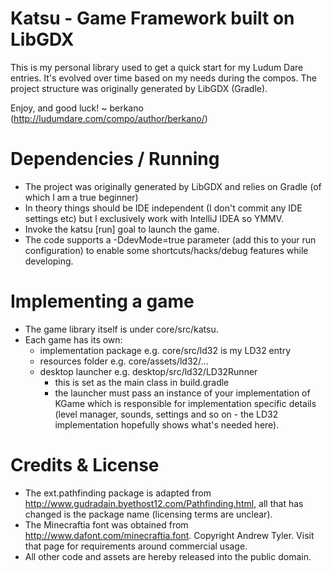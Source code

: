 # Katsu - Game Framework built on LibGDX

This is my personal library used to get a quick start for my Ludum Dare entries.
It's evolved over time based on my needs during the compos. The project structure was originally generated by LibGDX (Gradle).

Enjoy, and good luck! ~ berkano (http://ludumdare.com/compo/author/berkano/)

# Dependencies / Running

- The project was originally generated by LibGDX and relies on Gradle (of which I am a true beginner)
- In theory things should be IDE independent (I don't commit any IDE settings etc) but I exclusively work with IntelliJ IDEA so YMMV.
- Invoke the katsu \[run\] goal to launch the game.
- The code supports a -DdevMode=true parameter (add this to your run configuration) to enable some shortcuts/hacks/debug features while developing.

# Implementing a game

- The game library itself is under core/src/katsu.
- Each game has its own:
    - implementation package e.g. core/src/ld32 is my LD32 entry
    - resources folder e.g. core/assets/ld32/...
    - desktop launcher e.g. desktop/src/ld32/LD32Runner
        - this is set as the main class in build.gradle
        - the launcher must pass an instance of your implementation of KGame which is responsible for implementation specific details (level manager, sounds, settings and so on - the LD32 implementation hopefully shows what's needed here).

# Credits & License

- The ext.pathfinding package is adapted from http://www.gudradain.byethost12.com/Pathfinding.html, all that has changed is the package name (licensing terms are unclear).
- The Minecraftia font was obtained from http://www.dafont.com/minecraftia.font. Copyright Andrew Tyler. Visit that page for requirements around commercial usage.
- All other code and assets are hereby released into the public domain.
